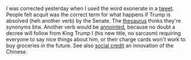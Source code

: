 I was corrected yesterday when I used the word exonerate in a <a href="https://twitter.com/davewiner/status/1218629254507876354">tweet</a>. People felt acquit was the correct term for what happens if Trump is absolved (heh another verb) by the Senate. The <a href="http://thesaurus.land/?word=acquit">thesaurus</a> thinks they're synonyms btw. Another verb would be <a href="https://en.wikipedia.org/wiki/Anointing">annointed</a>, because no doubt a decree will follow from King Trump I (his new title, no sarcasm) requiring everyone to say nice things about him, or their charge cards won't work to buy groceries in the future. See also <a href="https://en.wikipedia.org/wiki/Social_Credit_System">social credit</a> an innovation of the Chinese.  
